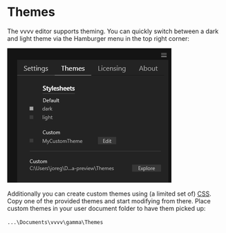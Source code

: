 # Themes

The vvvv editor supports theming. You can quickly switch between a dark and light theme via the Hamburger menu in the top right corner:

![](../../images/hde/themes.png)

Additionally you can create custom themes using (a limited set of) [CSS](https://de.wikipedia.org/wiki/Cascading_Style_Sheets). Copy one of the provided themes and start modifying from there. Place custom themes in your user document folder to have them picked up:

`...\Documents\vvvv\gamma\Themes`